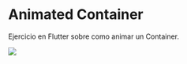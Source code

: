 # Animated Container

Ejercicio en Flutter sobre como animar un Container.

![](AnimatedContainer.gif)

